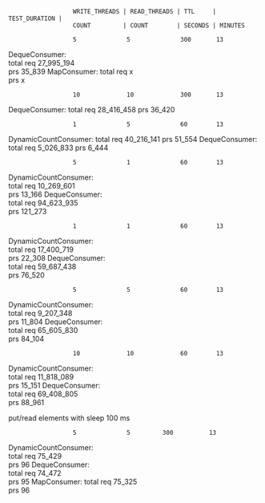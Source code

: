                       WRITE_THREADS | READ_THREADS | TTL     | TEST_DURATION |
                      COUNT         | COUNT        | SECONDS | MINUTES

                      5              5              300       13
DequeConsumer:                                                                 
total req  27_995_194          
prs        35_839
MapConsumer:
total req  x            
prs        x

                      10             10             300       13                       
DequeConsumer:
total req  28_416_458 
prs        36_420
  
                      1              5              60        13                       
DynamicCountConsumer:
total req  40_216_141
prs        51_554
DequeConsumer:
total req  5_026_833
prs        6_444

                      5              1              60        13                       
DynamicCountConsumer:                                                          
total req  10_269_601            
prs        13_166
DequeConsumer:                                                                 
total req  94_623_935            
prs        121_273

                      1              1              60        13                       
DynamicCountConsumer:                                                          
total req  17_400_719            
prs        22_308
DequeConsumer:                                                                 
total req  59_687_438            
prs        76_520

                      5              5              60        13                       
DynamicCountConsumer:                                                          
total req  9_207_348             
prs        11_804
DequeConsumer:                                                                 
total req  65_605_830            
prs        84_104

                      10             10             60        13                       
DynamicCountConsumer:                                                          
total req  11_818_089            
prs        15_151
DequeConsumer:                                                                 
total req  69_408_805            
prs        88_961



put/read elements with sleep 100 ms

                      5              5         300          13                       
DynamicCountConsumer:                                                          
total req  75_429                 
prs        96
DequeConsumer:                                                                 
total req  74_472                 
prs        95
MapConsumer:
total req  75_325        
prs        96